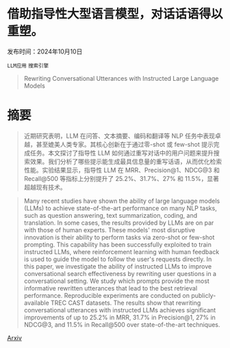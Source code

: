 # 借助指导性大型语言模型，对话话语得以重塑。

发布时间：2024年10月10日

`LLM应用` `搜索引擎`

> Rewriting Conversational Utterances with Instructed Large Language Models

# 摘要

> 近期研究表明，LLM 在问答、文本摘要、编码和翻译等 NLP 任务中表现卓越，甚至媲美人类专家。其核心创新在于通过零-shot 或 few-shot 提示完成任务。本文探讨了指导性 LLM 如何通过重写对话中的用户问题来提升搜索效果。我们分析了哪些提示能生成最具信息量的重写话语，从而优化检索性能。实验结果显示，指导性 LLM 在 MRR、Precision@1、NDCG@3 和 Recall@500 等指标上分别提升了 25.2%、31.7%、27% 和 11.5%，显著超越现有技术。

> Many recent studies have shown the ability of large language models (LLMs) to achieve state-of-the-art performance on many NLP tasks, such as question answering, text summarization, coding, and translation. In some cases, the results provided by LLMs are on par with those of human experts. These models' most disruptive innovation is their ability to perform tasks via zero-shot or few-shot prompting. This capability has been successfully exploited to train instructed LLMs, where reinforcement learning with human feedback is used to guide the model to follow the user's requests directly. In this paper, we investigate the ability of instructed LLMs to improve conversational search effectiveness by rewriting user questions in a conversational setting. We study which prompts provide the most informative rewritten utterances that lead to the best retrieval performance. Reproducible experiments are conducted on publicly-available TREC CAST datasets. The results show that rewriting conversational utterances with instructed LLMs achieves significant improvements of up to 25.2% in MRR, 31.7% in Precision@1, 27% in NDCG@3, and 11.5% in Recall@500 over state-of-the-art techniques.

[Arxiv](https://arxiv.org/abs/2410.07797)